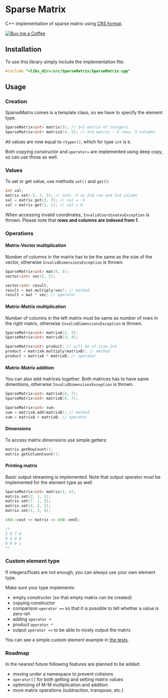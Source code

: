 # Sparse Matrix

C++ implementation of sparse matrix using [CRS format](http://netlib.org/linalg/html_templates/node91.html#SECTION00931100000000000000).

[![Buy me a Coffee](https://www.paypalobjects.com/en_US/i/btn/btn_donate_LG.gif)](https://www.paypal.com/cgi-bin/webscr?cmd=_s-xclick&hosted_button_id=KWQJ7VTXZMZLS)


## Installation

To use this library simply include the implementation file:

```cpp
#include "<libs_dir>/src/SparseMatrix/SparseMatrix.cpp"
```


## Usage

### Creation

SparseMatrix comes is a template class, so we have to specify the element type.

```cpp
SparseMatrix<int> matrix(3); // 3×3 matrix of integers
SparseMatrix<int> matrix2(4, 5); // 4×5 matrix - 4 rows, 5 columns
```

All values are now equal to `<type>()`, which for type `int` is `0`.

Both copying constructor and `operator=` are implemented using deep copy, so can use those as well.

### Values

To set or get value, use methods `set()` and `get()`:

```cpp
int val;
matrix.set(-5, 2, 3); // sets -5 on 2nd row and 3rd column
val = matrix.get(2, 3); // val = -5
val = matrix.get(1, 1); // val = 0
```

When accessing invalid coordinates, `InvalidCoordinatesException` is thrown. Please note that **rows and columns are indexed from 1**.

### Operations

#### Matrix-Vector multiplication

Number of columns in the matrix has to be the same as the size of the vector, otherwise `InvalidDimensionsException` is thrown.

```cpp
SparseMatrix<int> mat(4, 5);
vector<int> vec(5, 2);

vector<int> result;
result = mat.multiply(vec); // method
result = mat * vec; // operator
```

#### Matrix-Matrix multiplication

Number of columns in the left matrix must be same as number of rows in the right matrix, otherwise `InvalidDimensionsException` is thrown.

```cpp
SparseMatrix<int> matrixA(2, 3);
SparseMatrix<int> matrixB(3, 4);

SparseMatrix<int> product; // will be of size 2×4
product = matrixA.multiply(matrixB); // method
product = matrixA * matrixB; // operator
```

#### Matrix-Matrix addition

You can also add matrices together. Both matrices has to have same dimentions, otherwise `InvalidDimensionsException` is thrown.

```cpp
SparseMatrix<int> matrixA(4, 7);
SparseMatrix<int> matrixB(4, 7);

SparseMatrix<int> sum;
sum = matrixA.add(matrixB); // method
sum = matrixA + matrixB; // operator
```

#### Dimensions

To access matrix dimensions use simple getters:

```cpp
matrix.getRowCount();
matrix.getColumnCount();
```

#### Printing matrix

Basic output streaming is implemented. Note that output operator must be implemented for the element type as well.

```cpp
SparseMatrix<int> matrix(3, 4);
matrix.set(2, 1, 1);
matrix.set(7, 1, 3);
matrix.set(4, 2, 2);
matrix.set(1, 3, 4);

std::cout << matrix << std::endl;

/*
2 0 7 0
0 4 0 0
0 0 0 1
*/
```

### Custom element type

If integers/floats are not enough, you can always use your own element type.

Make sure your type implements:

* empty constructor (so that empty matrix can be created)
* copying constructor
* comparison `operator ==` so that it is possible to tell whether a value is zero-ish
* adding `operator +`
* product `operator *`
* output `operator <<` to be able to nicely output the matrix

You can see a simple custom element example in [the tests](tests/tests/custom-type.h).

### Roadmap

In the nearest future following features are planned to be added:

* moving under a namespace to prevent colisions
* `operator[]` for both getting and setting matrix values
* optimizing of M-M multiplication and addition
* more matrix operations (subtraction, transpose, etc.)
